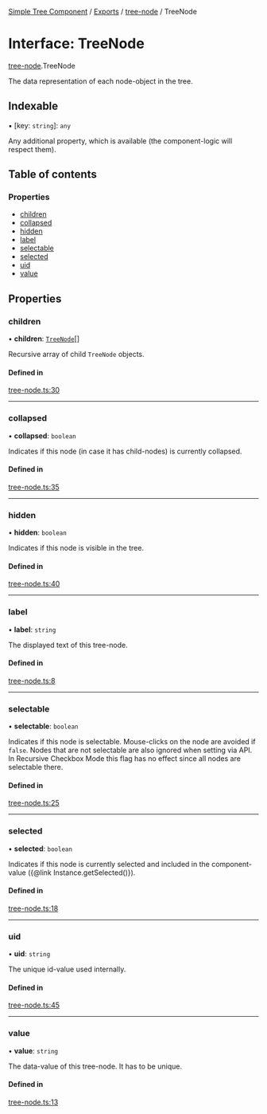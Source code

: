 [Simple Tree Component](../README.md) / [Exports](../modules.md) / [tree-node](tree_node.md) / TreeNode

# Interface: TreeNode

[tree-node](tree_node.md).TreeNode

The data representation of each node-object in the tree.

## Indexable

▪ [key: `string`]: `any`

Any additional property, which is available (the component-logic will respect them).

## Table of contents

### Properties

- [children](tree_node.TreeNode.md#children)
- [collapsed](tree_node.TreeNode.md#collapsed)
- [hidden](tree_node.TreeNode.md#hidden)
- [label](tree_node.TreeNode.md#label)
- [selectable](tree_node.TreeNode.md#selectable)
- [selected](tree_node.TreeNode.md#selected)
- [uid](tree_node.TreeNode.md#uid)
- [value](tree_node.TreeNode.md#value)

## Properties

### children

• **children**: [`TreeNode`](tree_node.TreeNode.md)[]

Recursive array of child `TreeNode` objects.

#### Defined in

[tree-node.ts:30](https://github.com/ckotzbauer/simple-tree-component/blob/5395451/src/types/tree-node.ts#L30)

___

### collapsed

• **collapsed**: `boolean`

Indicates if this node (in case it has child-nodes) is currently collapsed.

#### Defined in

[tree-node.ts:35](https://github.com/ckotzbauer/simple-tree-component/blob/5395451/src/types/tree-node.ts#L35)

___

### hidden

• **hidden**: `boolean`

Indicates if this node is visible in the tree.

#### Defined in

[tree-node.ts:40](https://github.com/ckotzbauer/simple-tree-component/blob/5395451/src/types/tree-node.ts#L40)

___

### label

• **label**: `string`

The displayed text of this tree-node.

#### Defined in

[tree-node.ts:8](https://github.com/ckotzbauer/simple-tree-component/blob/5395451/src/types/tree-node.ts#L8)

___

### selectable

• **selectable**: `boolean`

Indicates if this node is selectable. Mouse-clicks on the node are avoided if `false`.
Nodes that are not selectable are also ignored when setting via API.
In Recursive Checkbox Mode this flag has no effect since all nodes are selectable there.

#### Defined in

[tree-node.ts:25](https://github.com/ckotzbauer/simple-tree-component/blob/5395451/src/types/tree-node.ts#L25)

___

### selected

• **selected**: `boolean`

Indicates if this node is currently selected and included in the component-value ({@link Instance.getSelected()}).

#### Defined in

[tree-node.ts:18](https://github.com/ckotzbauer/simple-tree-component/blob/5395451/src/types/tree-node.ts#L18)

___

### uid

• **uid**: `string`

The unique id-value used internally.

#### Defined in

[tree-node.ts:45](https://github.com/ckotzbauer/simple-tree-component/blob/5395451/src/types/tree-node.ts#L45)

___

### value

• **value**: `string`

The data-value of this tree-node. It has to be unique.

#### Defined in

[tree-node.ts:13](https://github.com/ckotzbauer/simple-tree-component/blob/5395451/src/types/tree-node.ts#L13)
